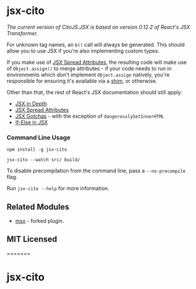 # jsx-cito

*The current version of CitoJS JSX is based on version 0.12.2 of React's JSX Transformer.*

For unknown tag names, an `b()` call will always be generated. This should allow
you to use JSX if you're also implementing custom types.

If you make use of [JSX Spread Attributes](http://facebook.github.io/react/docs/jsx-spread.html),
the resulting code will make use of `Object.assign()` to merge attributes - if
your code needs to run in environments which don't implement `Object.assign`
natively, you're responsible for ensuring it's available via a
[shim](https://github.com/ljharb/object.assign), or otherwise.

Other than that, the rest of React's JSX documentation should still apply:

* [JSX in Depth](http://facebook.github.io/react/docs/jsx-in-depth.html)
* [JSX Spread Attributes](http://facebook.github.io/react/docs/jsx-spread.html)
* [JSX Gotchas](http://facebook.github.io/react/docs/jsx-gotchas.html) - with
  the exception of `dangerouslySetInnerHTML`
* [If-Else in JSX](http://facebook.github.io/react/tips/if-else-in-JSX.html)

### Command Line Usage

```
npm install -g jsx-cito
```

```
jsx-cito --watch src/ build/
```

To disable precompilation from the command line, pass a `--no-precompile` flag.

Run `jsx-cito --help` for more information.

## Related Modules

* [msx](https://github.com/insin/msx) - forked plugin.

## MIT Licensed
=======
# jsx-cito
